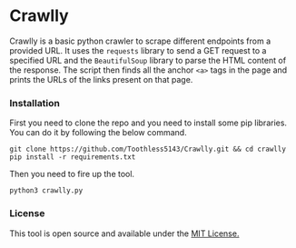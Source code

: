 # Crawlly
Crawlly is a basic python crawler to scrape different endpoints from a provided URL. It uses the `requests` library to send a GET request to a specified URL and the `BeautifulSoup` library to parse the HTML content of the response. The script then finds all the anchor `<a>` tags in the page and prints the URLs of the links present on that page.

### Installation
First you need to clone the repo and you need to install some pip libraries. You can do it by following the below command. <br>
```shell
git clone https://github.com/Toothless5143/Crawlly.git && cd crawlly
pip install -r requirements.txt
```

Then you need to fire up the tool.<br>
```shell
python3 crawlly.py
```

### License
This tool is open source and available under the [MIT License.](/LICENSE)

